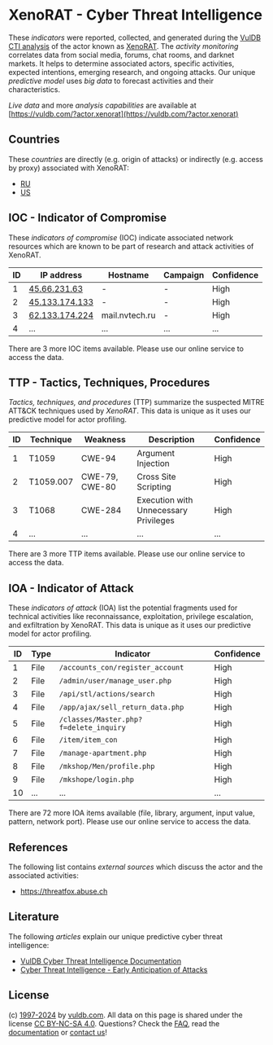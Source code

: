 # XenoRAT - Cyber Threat Intelligence

These _indicators_ were reported, collected, and generated during the [VulDB CTI analysis](https://vuldb.com/?kb.cti) of the actor known as [XenoRAT](https://vuldb.com/?actor.xenorat). The _activity monitoring_ correlates data from social media, forums, chat rooms, and darknet markets. It helps to determine associated actors, specific activities, expected intentions, emerging research, and ongoing attacks. Our unique _predictive model_ uses _big data_ to forecast activities and their characteristics.

_Live data_ and more _analysis capabilities_ are available at [https://vuldb.com/?actor.xenorat](https://vuldb.com/?actor.xenorat)

## Countries

These _countries_ are directly (e.g. origin of attacks) or indirectly (e.g. access by proxy) associated with XenoRAT:

* [RU](https://vuldb.com/?country.ru)
* [US](https://vuldb.com/?country.us)

## IOC - Indicator of Compromise

These _indicators of compromise_ (IOC) indicate associated network resources which are known to be part of research and attack activities of XenoRAT.

ID | IP address | Hostname | Campaign | Confidence
-- | ---------- | -------- | -------- | ----------
1 | [45.66.231.63](https://vuldb.com/?ip.45.66.231.63) | - | - | High
2 | [45.133.174.133](https://vuldb.com/?ip.45.133.174.133) | - | - | High
3 | [62.133.174.224](https://vuldb.com/?ip.62.133.174.224) | mail.nvtech.ru | - | High
4 | ... | ... | ... | ...

There are 3 more IOC items available. Please use our online service to access the data.

## TTP - Tactics, Techniques, Procedures

_Tactics, techniques, and procedures_ (TTP) summarize the suspected MITRE ATT&CK techniques used by _XenoRAT_. This data is unique as it uses our predictive model for actor profiling.

ID | Technique | Weakness | Description | Confidence
-- | --------- | -------- | ----------- | ----------
1 | T1059 | CWE-94 | Argument Injection | High
2 | T1059.007 | CWE-79, CWE-80 | Cross Site Scripting | High
3 | T1068 | CWE-284 | Execution with Unnecessary Privileges | High
4 | ... | ... | ... | ...

There are 3 more TTP items available. Please use our online service to access the data.

## IOA - Indicator of Attack

These _indicators of attack_ (IOA) list the potential fragments used for technical activities like reconnaissance, exploitation, privilege escalation, and exfiltration by XenoRAT. This data is unique as it uses our predictive model for actor profiling.

ID | Type | Indicator | Confidence
-- | ---- | --------- | ----------
1 | File | `/accounts_con/register_account` | High
2 | File | `/admin/user/manage_user.php` | High
3 | File | `/api/stl/actions/search` | High
4 | File | `/app/ajax/sell_return_data.php` | High
5 | File | `/classes/Master.php?f=delete_inquiry` | High
6 | File | `/item/item_con` | High
7 | File | `/manage-apartment.php` | High
8 | File | `/mkshop/Men/profile.php` | High
9 | File | `/mkshope/login.php` | High
10 | ... | ... | ...

There are 72 more IOA items available (file, library, argument, input value, pattern, network port). Please use our online service to access the data.

## References

The following list contains _external sources_ which discuss the actor and the associated activities:

* https://threatfox.abuse.ch

## Literature

The following _articles_ explain our unique predictive cyber threat intelligence:

* [VulDB Cyber Threat Intelligence Documentation](https://vuldb.com/?kb.cti)
* [Cyber Threat Intelligence - Early Anticipation of Attacks](https://www.scip.ch/en/?labs.20201022)

## License

(c) [1997-2024](https://vuldb.com/?kb.changelog) by [vuldb.com](https://vuldb.com/?kb.about). All data on this page is shared under the license [CC BY-NC-SA 4.0](https://creativecommons.org/licenses/by-nc-sa/4.0/). Questions? Check the [FAQ](https://vuldb.com/?kb.faq), read the [documentation](https://vuldb.com/?kb) or [contact us](https://vuldb.com/?contact)!
